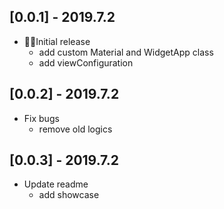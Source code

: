 ## [0.0.1] - 2019.7.2

* Initial release
    - add custom Material and WidgetApp class
    - add viewConfiguration

## [0.0.2] - 2019.7.2

* Fix bugs
    - remove old logics

## [0.0.3] - 2019.7.2

* Update readme
    - add showcase